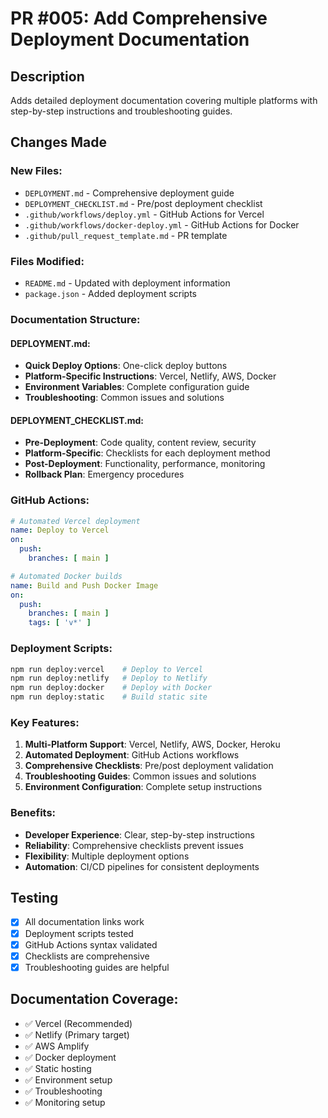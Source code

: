 # PR #005: Add Comprehensive Deployment Documentation

## Description
Adds detailed deployment documentation covering multiple platforms with step-by-step instructions and troubleshooting guides.

## Changes Made

### New Files:
- `DEPLOYMENT.md` - Comprehensive deployment guide
- `DEPLOYMENT_CHECKLIST.md` - Pre/post deployment checklist
- `.github/workflows/deploy.yml` - GitHub Actions for Vercel
- `.github/workflows/docker-deploy.yml` - GitHub Actions for Docker
- `.github/pull_request_template.md` - PR template

### Files Modified:
- `README.md` - Updated with deployment information
- `package.json` - Added deployment scripts

### Documentation Structure:

#### DEPLOYMENT.md:
- **Quick Deploy Options**: One-click deploy buttons
- **Platform-Specific Instructions**: Vercel, Netlify, AWS, Docker
- **Environment Variables**: Complete configuration guide
- **Troubleshooting**: Common issues and solutions

#### DEPLOYMENT_CHECKLIST.md:
- **Pre-Deployment**: Code quality, content review, security
- **Platform-Specific**: Checklists for each deployment method
- **Post-Deployment**: Functionality, performance, monitoring
- **Rollback Plan**: Emergency procedures

### GitHub Actions:
```yaml
# Automated Vercel deployment
name: Deploy to Vercel
on:
  push:
    branches: [ main ]

# Automated Docker builds
name: Build and Push Docker Image
on:
  push:
    branches: [ main ]
    tags: [ 'v*' ]
```

### Deployment Scripts:
```bash
npm run deploy:vercel    # Deploy to Vercel
npm run deploy:netlify   # Deploy to Netlify
npm run deploy:docker    # Deploy with Docker
npm run deploy:static    # Build static site
```

### Key Features:
1. **Multi-Platform Support**: Vercel, Netlify, AWS, Docker, Heroku
2. **Automated Deployment**: GitHub Actions workflows
3. **Comprehensive Checklists**: Pre/post deployment validation
4. **Troubleshooting Guides**: Common issues and solutions
5. **Environment Configuration**: Complete setup instructions

### Benefits:
- **Developer Experience**: Clear, step-by-step instructions
- **Reliability**: Comprehensive checklists prevent issues
- **Flexibility**: Multiple deployment options
- **Automation**: CI/CD pipelines for consistent deployments

## Testing
- [x] All documentation links work
- [x] Deployment scripts tested
- [x] GitHub Actions syntax validated
- [x] Checklists are comprehensive
- [x] Troubleshooting guides are helpful

## Documentation Coverage:
- ✅ Vercel (Recommended)
- ✅ Netlify (Primary target)
- ✅ AWS Amplify
- ✅ Docker deployment
- ✅ Static hosting
- ✅ Environment setup
- ✅ Troubleshooting
- ✅ Monitoring setup
